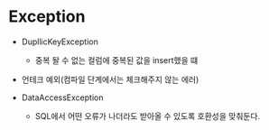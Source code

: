 # Exception
- DupllicKeyException
  - 중복 돨 수 없는 컬럼에 중복된 값을 insert했을 떄
  
- 언테크 예외(컴파일 단계에서는 체크해주지 않는 에러)

- DataAccessException
  - SQL에서 어떤 오류가 나더라도 받아올 수 있도록 호환성을 맞춰둔다.